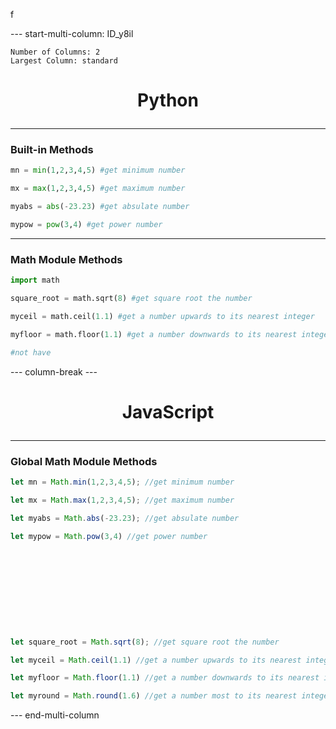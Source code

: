 f

--- start-multi-column: ID_y8il
```column-settings
Number of Columns: 2
Largest Column: standard
```

# <p align="center">Python</p>

---
### Built-in Methods
```python
mn = min(1,2,3,4,5) #get minimum number

mx = max(1,2,3,4,5) #get maximum number

myabs = abs(-23.23) #get absulate number

mypow = pow(3,4) #get power number

```

---
### Math Module Methods
```python
import math

square_root = math.sqrt(8) #get square root the number

myceil = math.ceil(1.1) #get a number upwards to its nearest integer

myfloor = math.floor(1.1) #get a number downwards to its nearest integer

#not have
```
--- column-break ---
# <p align="center">JavaScript</p>

---
### Global Math Module Methods
```javascript
let mn = Math.min(1,2,3,4,5); //get minimum number

let mx = Math.max(1,2,3,4,5); //get maximum number

let myabs = Math.abs(-23.23); //get absulate number

let mypow = Math.pow(3,4) //get power number











let square_root = Math.sqrt(8); //get square root the number

let myceil = Math.ceil(1.1) //get a number upwards to its nearest integer

let myfloor = Math.floor(1.1) //get a number downwards to its nearest integer

let myround = Math.round(1.6) //get a number most to its nearest integer
```

--- end-multi-column


